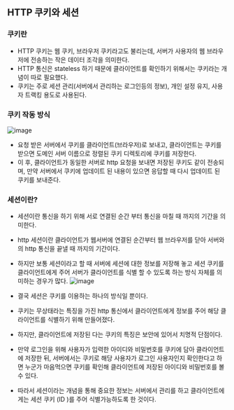## HTTP 쿠키와 세션

### 쿠키란

- HTTP 쿠키는 웹 쿠키, 브라우저 쿠키라고도 불리는데, 서버가 사용자의 웹 브라우저에 전송하는 작은 데이터 조각을 의미한다.
- HTTP 통신은 stateless 하기 때문에 클라이언트를 확인하기 위해서는 쿠키라는 개념이 따로 필요했다.
- 쿠키는 주로 세션 관리(서버에서 관리하는 로그인등의 정보), 개인 설정 유지, 사용자 트랙킹 용도로 사용된다.

### 쿠키 작동 방식

![image](https://user-images.githubusercontent.com/61469664/194802358-85ab0355-f509-4828-a001-14ab573ee229.png)

- 요청 받은 서버에서 쿠키를 클라이언트(브라우저)로 보내고, 클라이언트는 쿠키를 받으면 도메인 서버 이름으로 정렬된 쿠키 디렉토리에 쿠키를 저장한다.
- 이 후, 클라이언트가 동일한 서버로 http 요청을 보내면 저장된 쿠키도 같이 전송되며, 만약 서버에서 쿠키에 업데이트 된 내용이 있으면 응답할 때 다시 업데이트 된 쿠키를 보내준다.

### 세션이란?

- 세션이란 통신을 하기 위해 서로 연결된 순간 부터 통신을 마칠 때 까지의 기간을 의미한다.
- http 세션이란 클라이언트가 웹서버에 연결된 순간부터 웹 브라우저를 닫아 서버와의 http 통신을 끝낼 때 까지의 기간이다.
- 하지만 보통 세션이라고 할 때 서버에 세션에 대한 정보를 저장해 놓고 세션 쿠키를 클라이언트에게 주어 서버가 클라이언트를 식별 할 수 있도록 하는 방식 자체를 의미하는 경우가 많다.
  ![image](https://user-images.githubusercontent.com/61469664/194802480-8a962a00-ee89-4d87-a4bd-430659c08eb5.png)

- 결국 세션은 쿠키를 이용하는 하나의 방식일 뿐이다.
- 쿠키는 무상태라는 특징을 가진 http 통신에서 클라이언트에게 정보를 주어 해당 클라이언트를 식별하기 위해 만들어졌다.
- 하지만, 클라이언트에 저장된 다는 쿠키의 특징은 보안에 있어서 치명적 단점이다.
- 만약 로그인을 위해 사용자가 입력한 아이디와 비밀번호를 쿠키에 담아 클라이언트에 저장한 뒤, 서버에서는 쿠키로 해당 사용자가 로그인 사용자인지 확인한다고 하면 누군가 마음먹으면 쿠키를 확인해 클라이언트에 저장된 아이디와 비밀번호를 볼 수 있다.
- 따라서 세션이라는 개념을 통해 중요한 정보는 서버에서 관리를 하고 클라이언트에게는 세션 쿠키 (ID )를 주어 식별가능하도록 한 것이다.
